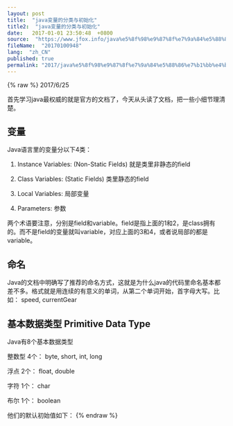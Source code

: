 ```yaml
---
layout: post
title:  "java变量的分类与初始化"
title2:  "java变量的分类与初始化"
date:   2017-01-01 23:50:48  +0800
source:  "https://www.jfox.info/java%e5%8f%98%e9%87%8f%e7%9a%84%e5%88%86%e7%b1%bb%e4%b8%8e%e5%88%9d%e5%a7%8b%e5%8c%96.html"
fileName:  "20170100948"
lang:  "zh_CN"
published: true
permalink: "2017/java%e5%8f%98%e9%87%8f%e7%9a%84%e5%88%86%e7%b1%bb%e4%b8%8e%e5%88%9d%e5%a7%8b%e5%8c%96.html"
---
```

{% raw %}
2017/6/25

首先学习java最权威的就是官方的文档了，今天从头读了文档，把一些小细节理清楚。

## 变量

Java语言里的变量分以下4类：

1. Instance Variables: (Non-Static Fields) 就是类里非静态的field

2. Class Variables: (Static Fields) 类里静态的field

3. Local Variables: 局部变量

4. Parameters: 参数

两个术语要注意，分别是field和variable。field是指上面的1和2，是class拥有的。而不是field的变量就叫variable，对应上面的3和4，或者说局部的都是variable。

## 命名

Java的文档中明确写了推荐的命名方式，这就是为什么java的代码里命名基本都差不多。格式就是用连续的有意义的单词，从第二个单词开始，首字母大写。比如： speed, currentGear

## 基本数据类型 Primitive Data Type

Java有8个基本数据类型

整数型 4个： byte, short, int, long

浮点 2个： float, double

字符 1个： char

布尔 1个： boolean

他们的默认初始值如下：
{% endraw %}